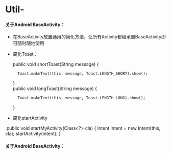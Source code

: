 # Util-
#### 关于Android BaseActivity：
* 在BaseActivity放置通用的简化方法，让所有Activity都继承自BaseActivity即可随时随地使用</br>
* 简化Toast：</br>


    public void shortToast(String message) {
  
        Toast.makeText(this, message, Toast.LENGTH_SHORT).show();
    }</br>
    public void longToast(String message) {

        Toast.makeText(this, message, Toast.LENGTH_LONG).show();
    }
    
* 简化startActivity  </br>


  public void startMyActivity(Class<?> cla) {
  Intent intent = new Intent(this, cla);
		startActivity(intent);
	}
    
#### 关于Android BaseActivity：
